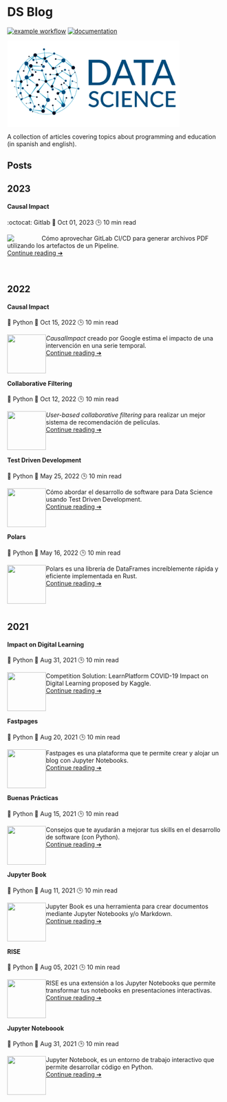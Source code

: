 # DS Blog

[![example workflow](https://github.com/fralfaro/portfolio/actions/workflows/documentation.yml/badge.svg)](https://github.com/fralfaro/DS-Blog/actions)
[![documentation](https://img.shields.io/badge/🌐-Blog-blue)](https://fralfaro.github.io/DS-Blog/)

<img src="docs/images/ds.png" alt="" align="center" width="400"/>

A collection of articles covering topics about programming and education (in spanish and english).

## Posts

## 2023

#### Causal Impact

:octocat: Gitlab  📅 Oct 01, 2023 🕒  10 min read

[<img src="https://future-architect.github.io/images/20230306a/gitlab-ci-cd-logo_2x.png"  width="80"  align="left">](posts/2023/gitlab_pdf.md)
Cómo aprovechar GitLab CI/CD para generar archivos PDF utilizando los artefactos de un Pipeline. <br>
[Continue reading ➔](https://fralfaro.github.io/DS-Blog/blog/posts/2023/gitlab_pdf/) 
<br><br><br>

## 2022

#### Causal Impact

🐍 Python  📅 Oct 15, 2022 🕒  10 min read

[<img src="https://cdn3.iconfinder.com/data/icons/tiny-charts-and-graphs/32/flat_line_graph-512.png"  width="90" height="90" align="left">](https://fralfaro.github.io/DS-Blog/blog/posts/2022/2022-10-12-causal_impact)
*CausalImpact* creado por Google estima el impacto de una intervención en una serie temporal.<br>
[Continue reading ➔](https://fralfaro.github.io/DS-Blog/blog/posts/2022/2022-10-12-causal_impact) 
<br><br><br>

#### Collaborative Filtering

🐍 Python  📅 Oct 12, 2022 🕒  10 min read

[<img src="https://icons-for-free.com/iconfiles/ico/256/color+cinema+icons+Documentary-1320567852829864650.ico"  width="90" height="90" align="left">](https://fralfaro.github.io/DS-Blog/blog/posts/2022/2022-10-12-implicit)
*User-based collaborative filtering* para realizar un mejor sistema de recomendación de películas. <br>
[Continue reading ➔](https://fralfaro.github.io/DS-Blog/blog/posts/2022/2022-10-12-implicit)
<br><br><br>

#### Test Driven Development

🐍 Python  📅 May 25, 2022 🕒  10 min read

[<img src="https://www.outsystems.com/forge/DownloadResource.aspx?FileName=&ImageBinaryId=60719"  width="90" height="90" align="left">](https://medium.com/@fralfaro/qu%C3%A9-es-el-test-driven-development-7d45160a5a5a)
Cómo abordar el desarrollo de software para Data Science usando Test Driven Development. <br>
[Continue reading ➔](https://fralfaro.github.io/DS-Blog/blog/posts/2022/2021-07-15-tdd)
<br><br><br>


#### Polars

🐍 Python  📅 May 16, 2022 🕒  10 min read


[<img src="https://www.rust-lang.org/logos/rust-logo-512x512.png"  width="90" height="90" align="left">](https://fralfaro.github.io/ds_blog/python/2022/03/16/polars.html)
Polars es una librería de DataFrames increíblemente rápida y eficiente  implementada en Rust.<br>
[Continue reading ➔](https://fralfaro.github.io/DS-Blog/blog/posts/2022/2022-03-16-polars)
<br><br><br><br>


## 2021

#### Impact on Digital Learning

🐍 Python  📅 Aug 31, 2021 🕒  10 min read

[<img src="https://icon-library.com/images/icon-learning/icon-learning-16.jpg"  width="90" height="90" align="left">](https://www.kaggle.com/code/faamds/basic-analysis-impact-on-digital-learning)
Competition Solution:  LearnPlatform  COVID-19 Impact on Digital Learning proposed by Kaggle.<br>
[Continue reading ➔](https://fralfaro.github.io/DS-Blog/blog/posts/2021/basic-analysis-impact-on-digital-learning)
<br><br><br>

#### Fastpages

🐍 Python  📅 Aug 20, 2021 🕒  10 min read

[<img src="https://raw.githubusercontent.com/fralfaro/ds_blog/master/images/fastpages.png"  width="90" height="90" align="left">](https://medium.com/@fralfaro/qu%C3%A9-es-el-test-driven-development-7d45160a5a5a)
Fastpages es una plataforma que te permite crear y alojar un blog con Jupyter Notebooks. <br>
[Continue reading ➔](https://fralfaro.github.io/DS-Blog/blog/posts/2021/2021-08-20-fastpages)
<br><br><br>

#### Buenas Prácticas

🐍 Python  📅 Aug 15, 2021 🕒  10 min read

[<img src="https://upload.wikimedia.org/wikipedia/commons/thumb/0/0a/Python.svg/2048px-Python.svg.png"  width="90" height="90" align="left">](https://fralfaro.github.io/ds_blog/python/2022/03/16/polars.html)
Consejos que te ayudarán a mejorar tus skills en el desarrollo de software (con Python).<br>
[Continue reading ➔](https://fralfaro.github.io/DS-Blog/blog/posts/2021/2021-08-31-buenas_practicas)
<br><br><br>

#### Jupyter Book

🐍 Python  📅 Aug 11, 2021 🕒  10 min read

[<img src="https://raw.githubusercontent.com/fralfaro/ds_blog/master/images/jb.png"  width="90" height="90" align="left">](https://fralfaro.github.io/ds_blog/jupyter/2021/08/11/jb.html)
Jupyter Book es una herramienta para crear documentos mediante Jupyter Notebooks y/o Markdown.<br>
[Continue reading ➔](https://fralfaro.github.io/DS-Blog/blog/posts/2021/2021-08-11-jb)
<br><br><br>

#### RISE

🐍 Python  📅 Aug 05, 2021 🕒  10 min read

[<img src="https://upload.wikimedia.org/wikipedia/commons/thumb/0/07/X-office-presentation.svg/2048px-X-office-presentation.svg.png"  width="90" height="90" align="left">](https://fralfaro.github.io/ds_blog/jupyter/2021/08/05/rise.html)
RISE es una extensión a los Jupyter Notebooks que permite transformar
 tus notebooks en presentaciones interactivas.<br>
[Continue reading ➔](https://fralfaro.github.io/DS-Blog/blog/posts/2021/2021-08-05-rise)
<br><br><br>

#### Jupyter Noteboook

🐍 Python  📅 Aug 31, 2021 🕒  10 min read

[<img src="https://upload.wikimedia.org/wikipedia/commons/thumb/3/38/Jupyter_logo.svg/1200px-Jupyter_logo.svg.png"  width="90" height="90" align="left">](https://fralfaro.github.io/ds_blog/jupyter/2021/07/31/jupyter.html)
Jupyter Notebook, es un entorno de trabajo interactivo que permite desarrollar código en Python.<br>
[Continue reading ➔](https://fralfaro.github.io/DS-Blog/blog/posts/2021/2021-07-31-jupyter)
